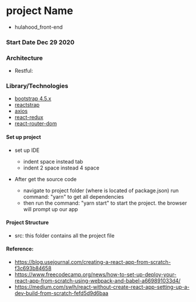 # project Name

- hulahood_front-end

### Start Date Dec 29 2020

### Architecture

- Restful:

### Library/Technologies

+ [bootstrap 4.5.x](https://getbootstrap.com/)
+ [reactstrap](https://reactstrap.github.io/)
+ [axios](https://www.npmjs.com/package/axios)
+ [react-redux](https://www.npmjs.com/package/react-redux)
+ [react-router-dom](https://www.npmjs.com/package/react-router-dom)

#### Set up project

- set up IDE
  - indent space instead tab
  - indent 2 space instead 4 space

- After get the source code
  - navigate to project folder (where is located of package.json) run command: "yarn" to get all dependencies
  - then run the command: "yarn start" to start the project. the browser will prompt up our app

#### Project Structure

- src: this folder contains all the project file

#### Reference:

- https://blog.usejournal.com/creating-a-react-app-from-scratch-f3c693b84658
- https://www.freecodecamp.org/news/how-to-set-up-deploy-your-react-app-from-scratch-using-webpack-and-babel-a669891033d4/
- https://medium.com/swlh/react-without-create-react-app-setting-up-a-dev-build-from-scratch-fefd5d9d6baa

